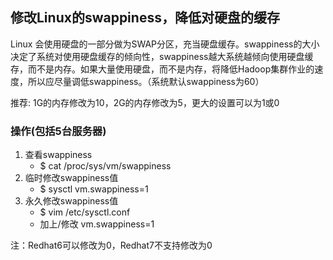 



## 修改Linux的swappiness，降低对硬盘的缓存

Linux 会使用硬盘的一部分做为SWAP分区，充当硬盘缓存。swappiness的大小决定了系统对使用硬盘缓存的倾向性，swappiness越大系统越倾向使用硬盘缓存，而不是内存。如果大量使用硬盘，而不是内存，将降低Hadoop集群作业的速度，所以应尽量调低swappiness。（系统默认swappiness为60）

推荐: 1G的内存修改为10，2G的内存修改为5，更大的设置可以为1或0

### 操作(包括5台服务器)

1.  查看swappiness
    -   $ cat /proc/sys/vm/swappiness
2.  临时修改swappiness值
    -   $ sysctl vm.swappiness=1
3.  永久修改swappiness值
    -   $ vim /etc/sysctl.conf
    -   加上/修改 vm.swappiness=1

注：Redhat6可以修改为0，Redhat7不支持修改为0